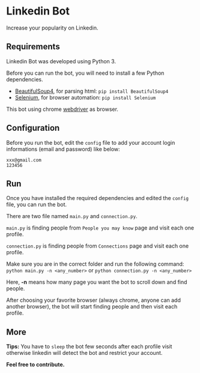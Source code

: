 # Linkedin Bot
Increase your popularity on Linkedin.

## Requirements

Linkedin Bot was developed using Python 3.

Before you can run the bot, you will need to install a few Python dependencies.

- [BeautifulSoup4](https://pypi.python.org/pypi/beautifulsoup4), for parsing html: `pip install BeautifulSoup4`
- [Selenium](http://www.seleniumhq.org/), for browser automation: `pip install Selenium`

This bot using chrome [webdriver](https://sites.google.com/a/chromium.org/chromedriver/downloads) as browser.

## Configuration
Before you run the bot, edit the `config` file to add your account login informations (email and password) like below:

```
xxx@gmail.com
123456
```

## Run
Once you have installed the required dependencies and edited the `config` file, you can run the bot.

There are two file named `main.py` and `connection.py`.

`main.py` is finding people from `People you may know` page and visit each one profile.

`connection.py` is finding people from `Connections` page and visit each one profile.

Make sure you are in the correct folder and run the following command: `python main.py -n <any_number>` or `python connection.py -n <any_number>`

Here, **-n** means how many page you want the bot to scroll down and find people.

After choosing your favorite browser (always chrome, anyone can add another browser), the bot will start finding people and then visit each profile.

## More
**Tips:** You have to `sleep` the bot few seconds after each profile visit otherwise linkedin will detect the bot and restrict your account.

**Feel free to contribute.**
